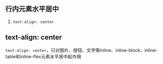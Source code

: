 
## 行内元素水平居中
1. `text-align: center`

## text-align: center
`text-align: center`，只对图片、按钮、文字等inline、inline-block、inline-table和inline-flex元素水平居中起作用